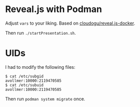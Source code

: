 Reveal.js with Podman
=====================

Adjust `vars` to your liking. Based on
[cloudogu/reveal.js-docker](https://github.com/cloudogu/reveal.js-docker).

Then run `./startPresentation.sh`.

UIDs
====

I had to modify the following files:

```
$ cat /etc/subgid
avollmer:10000:2119470585
$ cat /etc/subuid
avollmer:10000:2119470585
```

Then run `podman system migrate` once.
